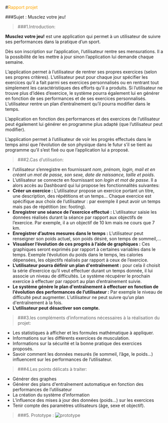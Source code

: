 
#<span style="color:orange">Rapport projet</span>
 
 
###Sujet : Musclez votre jeu!

>###1.Introduction:

__Musclez votre jeu!__ est une application qui permet à un utilisateur de suivre ses performances dans la pratique d’un sport.

Dès son inscription sur l’application, l’utilisateur rentre ses mensurations. Il a la possibilité de les mettre à jour sinon l’application lui demande chaque semaine.

L’application permet à l’utilisateur de rentrer ses propres exercices (selon ses propres critères). L’utilisateur peut pour chaque jour spécifier les exercices qu’il a fait parmi ses exercices personnalisés ou en rentrant tout simplement les caractéristiques des efforts qu’il a produits. Si l’utilisateur  ne trouve plus d’idées d’exercice, le système pourra également lui en générer en fonction de ses performances et de ses exercices personnalisés.
L’utilisateur rentre un plan d’entraînement qu’il pourra modifier dans le temps.

L’application en fonction des performances et des exercices de l’utilisateur peut également lui générer en programme plus adapté (que l’utilisateur peut modifier).

L’application permet à l’utilisateur de voir les progrès effectués dans le temps ainsi que l’évolution de son physique dans le futur s’il se tient au programme qu’il s’est fixé ou que l’application lui a proposé.


>###2.Cas d’utilisation:
 
* l’utilisateur s’enregistre en fournissant _nom, prénom, login, mail et en créant un mot de passe,  son sexe, date de naissance, taille et poids_.
* L’utilisateur se connecte en fournissant son _login et mot de passe_.
Il a alors accès au Dashboard qui lui propose les fonctionnalités suivantes:
 * __Créer un exercice :__ L’utilisateur propose un exercice portant un titre, une description, des répétitions et un temps… Chaque exercice est spécifique aux choix de l’utilisateur : par exemple il peut avoir un temps mais pas de répétition (ex: footing).
 * __Enregistrer une séance de l’exercice effectué :__ L’utilisateur saisie les données réalisés durant la séance par rapport aux objectifs de l’exercice. Par exemple, il a un objectif de 10 km mais ne cours que 7 km.
 * __Enregistrer d’autres mesures dans le temps :__ L’utilisateur peut renseigner son poids actuel, son poids désiré, son temps de sommeil,...
 * __Visualiser l’évolution de ces progrès à l’aide de graphiques :__ Ces graphiques seront exprimés par rapport à certaines variables dans le temps. Exemple l’évolution du poids dans le temps, les calories dépensées, les objectifs réalisés par rapport à ceux de l’exercice.
 * __L’utilisateur pourra définir un plan d'entraînement :__ pour cela il choisit la série d’exercice qu’il veut effectuer durant un temps donnée, il lui associe un niveau de difficultés.
Le système récupérer le prochain exercice à effectuer par rapport au plan d’entrainement suivie.
 * __Le système génère le plan d'entraînement à effectuer en fonction de l’évolution des performances de l’utilisateur :__ Par exemple le niveau de difficulté peut augmenter.
L’utilisateur ne peut suivre qu’un plan d'entraînement à la fois.
 * __L’utilisateur peut désactiver son compte.__


>###3.les compléments d’informations nécessaires à la réalisation du projet:

* Les statistiques à afficher et les formules mathématique à appliquer.
* Informations sur les différents exercices de musculation.
* Informations sur la sécurité et la bonne pratique des exercices proposés.
* Savoir comment les données mesurés (le sommeil, l’âge, le poids…)  influencent sur les performances de l’utilisateur.

>###4.Les points délicats à traiter:

* Générer des graphes
* Générer des plans d'entraînement automatique en fonction des performances de l’utilisateur
* La création du système d’information
* L’influence des mises à jour des données (poids…) sur les exercices
* Tenir compte des paramètres utilisateurs (âge, sexe  et objectif).

>###5. Prototype :
![prototype](http://img15.hostingpics.net/pics/218583projetM1.jpg)








